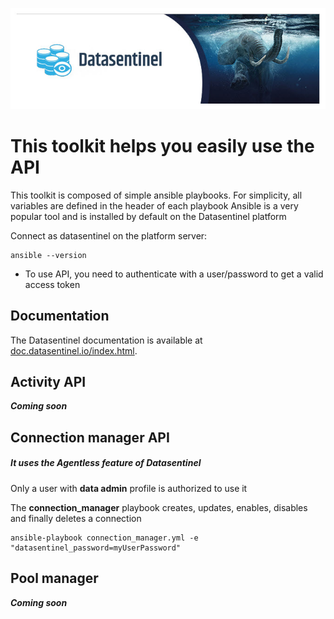 ![Datasentinel](images/datasentinel-logo.jpg)


# This toolkit helps you easily use the API

This toolkit is composed of simple ansible playbooks.
For simplicity, all variables are defined in the header of each playbook
Ansible is a very popular tool and is installed by default on the Datasentinel platform

Connect as datasentinel on the platform server:
```
ansible --version
```

- To use API, you need to authenticate with a user/password to get a valid access token


## Documentation

The Datasentinel documentation is available at [doc.datasentinel.io/index.html](https://doc.datasentinel.io/index.html).

## Activity API

***Coming soon***

## Connection manager API 
##### It uses the Agentless feature of Datasentinel

Only a user with **data admin** profile is authorized to use it

The **connection_manager** playbook creates, updates, enables, disables and finally deletes a connection

```
ansible-playbook connection_manager.yml -e "datasentinel_password=myUserPassword"
```

## Pool manager

***Coming soon***
